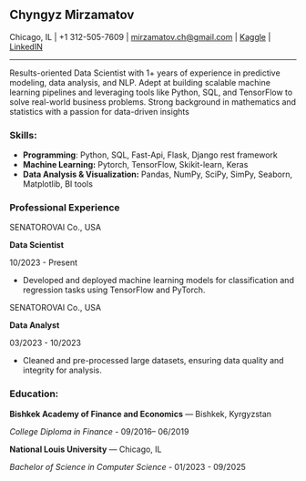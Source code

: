 <b> Chyngyz Mirzamatov </b>
-------------------------------------
Chicago, IL | +1 312-505-7609 | mirzamatov.ch@gmail.com |  [Kaggle](https://www.kaggle.com/umekko)  | [LinkedIN](https://www.linkedin.com/in/umeko)

--------------------------------------

Results-oriented Data Scientist with 1+ years of experience in predictive modeling, data analysis, and NLP. Adept at building scalable machine learning pipelines and leveraging tools like Python, SQL, and TensorFlow to solve real-world business problems. Strong background in mathematics and statistics with a passion for data-driven insights



### Skills: 
* **Programming**: Python, SQL, Fast-Api, Flask, Django rest framework
* **Machine Learning:**  Pytorch, TensorFlow, Skikit-learn, Keras
* **Data Analysis & Visualization:** Pandas, NumPy, SciPy, SimPy, Seaborn, Matplotlib, BI tools
  

### Professional Experience


SENATOROVAI Co., USA

**Data Scientist**

10/2023 - Present
  * Developed and deployed machine learning models for classification and regression tasks using TensorFlow and PyTorch.
    
SENATOROVAI Co., USA

**Data Analyst**

03/2023 - 10/2023
  * Cleaned and pre-processed large datasets, ensuring data quality and integrity for analysis.


### Education:

**Bishkek Academy of Finance and Economics** — Bishkek, Kyrgyzstan

*College Diploma in Finance* -  09/2016– 06/2019



**National Louis University** — Chicago, IL

*Bachelor of Science in Computer Science*  -  01/2023 - 09/2025

